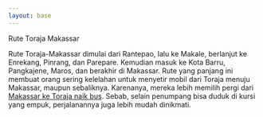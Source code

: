 ```yaml
---
layout: base
---
```

Rute Toraja Makassar

Rute Toraja-Makassar dimulai dari Rantepao, lalu ke Makale, berlanjut ke Enrekang, Pinrang, dan Parepare. Kemudian masuk ke Kota Barru, Pangkajene, Maros, dan berakhir di Makassar.
Rute yang panjang ini membuat orang sering kelelahan untuk menyetir mobil dari Toraja menuju Makassar, maupun sebaliknya.
Karenanya, mereka lebih memilih pergi dari [Makassar ke Toraja naik bus](http://ow.ly/QCyN50HiATH).
Sebab, selain penumpang bisa duduk di kursi yang empuk, perjalanannya juga lebih mudah dinikmati. 
